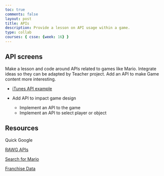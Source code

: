 ```yaml
---
toc: true
comments: false
layout: post
title: APIs
description: Provide a lesson on API usage within a game.
type: collab
courses: { csse: {week: 16} }
---
```



## API screens
Make a lesson and code around APIs related to games like Mario.  Integrate ideas so they can be adapted by Teacher project.  Add an API  to make Game content more interesting.

- [iTunes API example](https://nighthawkcoders.github.io/teacher_portfolio//c7.0/2023/08/30/javascript-music-api.html)

- Add API to impact game design
  - Implement an API to the game
  - Implement an API to select player or object


## Resources
Quick Google

[RAWG APIs](https://api.rawg.io/docs/)

[Search for Mario](https://simple-mario-character-api.vercel.app/)

[Franchise Data](https://github.com/michaelacook/mario-api)

